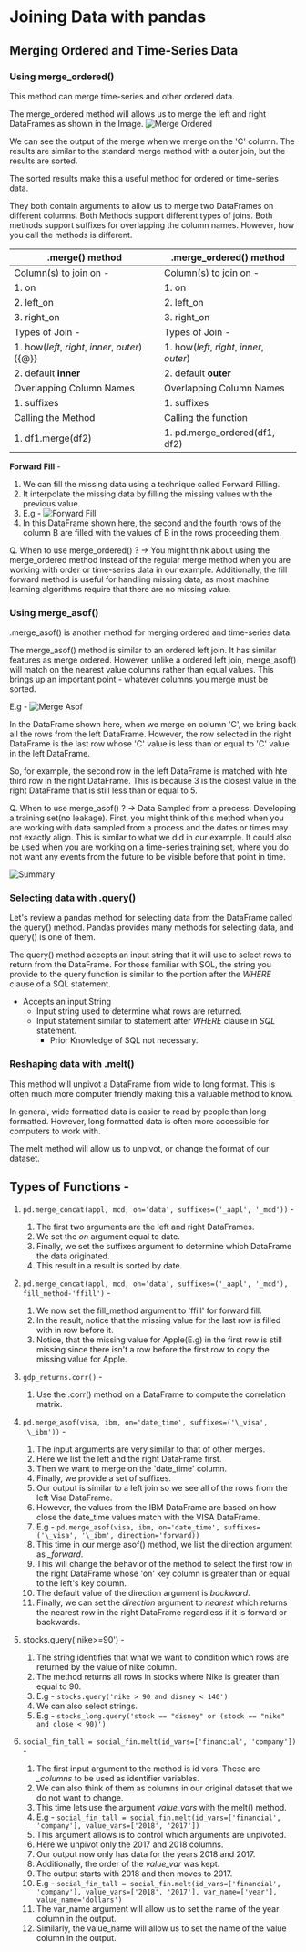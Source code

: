 # Joining Data with pandas

## Merging Ordered and Time-Series Data

### Using merge_ordered()

This method can merge time-series and other ordered data.

The merge_ordered method will allows us to merge the left and right DataFrames as shown in the Image.
![Merge Ordered](Images/Img%20-%209.png)

We can see the output of the merge when we merge on the 'C' column. The results are similar to the standard merge method with a outer join, but the results are sorted.

The sorted results make this a useful method for ordered or time-series data.

They both contain arguments to allow us to merge two DataFrames on different columns. Both Methods support different types of joins. Both methods support suffixes for overlapping the column names. However, how you call the methods is different.

| .merge() method                                | .merge_ordered() method                   |
| ---------------------------------------------- | ----------------------------------------- |
| Column(s) to join on -                         | Column(s) to join on -                    |
| 1. on                                          | 1. on                                     |
| 2. left_on                                     | 2. left_on                                |
| 3. right_on                                    | 3. right_on                               |
| Types of Join -                                | Types of Join -                           |
| 1. how(_left_, _right_, _inner_, _outer_){{@}} | 1. how(_left_, _right_, _inner_, _outer_) |
| 2. default **inner**                           | 2. default **outer**                      |
| Overlapping Column Names                       | Overlapping Column Names                  |
| 1. suffixes                                    | 1. suffixes                               |
| Calling the Method                             | Calling the function                      |
| 1. df1.merge(df2)                              | 1. pd.merge_ordered(df1, df2)             |

**Forward Fill** -

1. We can fill the missing data using a technique called Forward Filling.
2. It interpolate the missing data by filling the missing values with the previous value.
3. E.g - ![Forward Fill](Images/Img%20-%2010.png)
4. In this DataFrame shown here, the second and the fourth rows of the column B are filled with the values of B in the rows proceeding them.

Q. When to use merge_ordered() ?
-> You might think about using the merge_ordered method instead of the regular merge method when you are working with order or time-series data in our example. Additionally, the fill forward method is useful for handling missing data, as most machine learning algorithms require that there are no missing value.

### Using merge_asof()

.merge_asof() is another method for merging ordered and time-series data.

The merge_asof() method is similar to an ordered left join. It has similar features as merge ordered. However, unlike a ordered left join, merge_asof() will match on the nearest value columns rather than equal values. This brings up an important point - whatever columns you merge must be sorted.

E.g - ![Merge Asof](Images/Img%20-%2011.png)

In the DataFrame shown here, when we merge on column 'C', we bring back all the rows from the left DataFrame. However, the row selected in the right DataFrame is the last row whose 'C' value is less than or equal to 'C' value in the left DataFrame.

So, for example, the second row in the left DataFrame is matched with hte third row in the right DataFrame. This is because 3 is the closest value in the right DataFrame that is still less than or equal to 5.

Q. When to use merge_asof() ?
-> Data Sampled from a process. Developing a training set(no leakage). First, you might think of this method when you are working with data sampled from a process and the dates or times may not exactly align. This is similar to what we did in our example. It could also be used when you are working on a time-series training set, where you do not want any events from the future to be visible before that point in time.

![Summary](Images/Img%20-%2012.png)

### Selecting data with .query()

Let's review a pandas method for selecting data from the DataFrame called the query() method. Pandas provides many methods for selecting data, and query() is one of them.

The query() method accepts an input string that it will use to select rows to return from the DataFrame. For those familiar with SQL, the string you provide to the query function is similar to the portion after the _WHERE_ clause of a SQL statement.

- Accepts an input String
  - Input string used to determine what rows are returned.
  - Input statement similar to statement after _WHERE_ clause in _SQL_ statement.
    - Prior Knowledge of SQL not necessary.

### Reshaping data with .melt()

This method will unpivot a DataFrame from wide to long format. This is often much more computer friendly making this a valuable method to know.

In general, wide formatted data is easier to read by people than long formatted. However, long formatted data is often more accessible for computers to work with.

The melt method will allow us to unpivot, or change the format of our dataset.

## Types of Functions -

1. `pd.merge_concat(appl, mcd, on='data', suffixes=('_aapl', '_mcd'))` -
   1. The first two arguments are the left and right DataFrames.
   2. We set the _on_ argument equal to date.
   3. Finally, we set the suffixes argument to determine which DataFrame the data originated.
   4. This result in a result is sorted by date.
2. `pd.merge_concat(appl, mcd, on='data', suffixes=('_aapl', '_mcd'), fill_method-'ffill')` -
   1. We now set the fill_method argument to 'ffill' for forward fill.
   2. In the result, notice that the missing value for the last row is filled with in row before it.
   3. Notice, that the missing value for Apple(E.g) in the first row is still missing since there isn't a row before the first row to copy the missing value for Apple.
3. `gdp_returns.corr()` -
   1. Use the .corr() method on a DataFrame to compute the correlation matrix.
4. `pd.merge_asof(visa, ibm, on='date_time', suffixes=('\_visa', '\_ibm'))` -
   1. The input arguments are very similar to that of other merges.
   2. Here we list the left and the right DataFrame first.
   3. Then we want to merge on the 'date_time' column.
   4. Finally, we provide a set of suffixes.
   5. Our output is similar to a left join so we see all of the rows from the left Visa DataFrame.
   6. However, the values from the IBM DataFrame are based on how close the date_time values match with the VISA DataFrame.
   7. E.g - `pd.merge_asof(visa, ibm, on='date_time', suffixes=('\_visa', '\_ibm', direction='forward))`
   8. This time in our merge asof() method, we list the direction argument as _\_forward_.
   9. This will change the behavior of the method to select the first row in the right DataFrame whose 'on' key column is greater than or equal to the left's key column.
   10. The default value of the direction argument is _backward_.
   11. Finally, we can set the _direction_ argument to _nearest_ which returns the nearest row in the right DataFrame regardless if it is forward or backwards.
5. stocks.query('nike>=90') -
   1. The string identifies that what we want to condition which rows are returned by the value of nike column.
   2. The method returns all rows in stocks where Nike is greater than equal to 90.
   3. E.g - `stocks.query('nike > 90 and disney < 140')`
   4. We can also select strings.
   5. E.g - `stocks_long.query('stock == "disney" or (stock == "nike" and close < 90)')`
6. `social_fin_tall = social_fin.melt(id_vars=['financial', 'company'])` -

   1. The first input argument to the method is id vars. These are _\_columns_ to be used as identifier variables.
   2. We can also think of them as columns in our original dataset that we do not want to change.
   3. This time lets use the argument _value_vars_ with the melt() method.
   4. E.g - `social_fin_tall = social_fin.melt(id_vars=['financial', 'company'], value_vars=['2018', '2017'])`
   5. This argument allows is to control which arguments are unpivoted.
   6. Here we unpivot only the 2017 and 2018 columns.
   7. Our output now only has data for the years 2018 and 2017.
   8. Additionally, the order of the _value_var_ was kept.
   9. The output starts with 2018 and then moves to 2017.
   10. E.g - `social_fin_tall = social_fin.melt(id_vars=['financial', 'company'], value_vars=['2018', '2017'], var_name=['year'], value_name='dollars')`
   11. The var_name argument will allow us to set the name of the year column in the output.
   12. Similarly, the value_name will allow us to set the name of the value column in the output.
